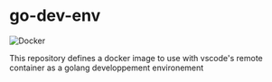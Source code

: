 # go-dev-env
![Docker](https://github.com/Corentin-Luc-Artaud/go-dev-env/workflows/Docker/badge.svg)

This repository defines a docker image to use with vscode's remote container as a golang developpement environement
